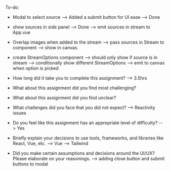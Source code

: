 To-do:

- Modal to select source
--> Added a submit button for UI ease
--> Done

- show sources in side panel
--> Done
--> emit sources in stream to App.vue

- Overlap images when added to the stream
--> pass sources in Stream to component
--> show in canvas
- create StreamOptions component
--> should only show if source is in stream
--> conditionally show different StreamOptions
--> emit to canvas when option is picked



- How long did it take you to complete this assignment?
--> 3.5hrs
- What about this assignment did you find most challenging?
- What about this assignment did you find unclear?
- What challenges did you face that you did not expect?
--> Reactivity issues
- Do you feel like this assignment has an appropriate level of difficulty?
--> Yes
- Briefly explain your decisions to use tools, frameworks, and libraries like React, Vue, etc.
--> Vue
--> Tailwind
- Did you make certain assumptions and decisions around the UI/UX? Please elaborate on your reasonings.
 --> adding close button and submit buttons to modal
